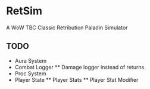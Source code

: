 # RetSim
A WoW TBC Classic Retribution Paladin Simulator
## TODO
* Aura System
* Combat Logger 
** Damage logger instead of returns
* Proc System 
* Player State
** Player Stats
** Player Stat Modifier